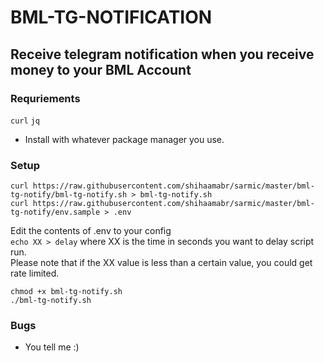# BML-TG-NOTIFICATION

## Receive telegram notification when you receive money to your BML Account

### Requriements
`curl` `jq`
- Install with whatever package manager you use.
	
### Setup
```
curl https://raw.githubusercontent.com/shihaamabr/sarmic/master/bml-tg-notify/bml-tg-notify.sh > bml-tg-notify.sh
curl https://raw.githubusercontent.com/shihaamabr/sarmic/master/bml-tg-notify/env.sample > .env
```
Edit the contents of .env to your config\
`echo XX > delay` where XX is the time in seconds you want to delay script run.\
Please note that if the XX value is less than a certain value, you could get rate limited.

```
chmod +x bml-tg-notify.sh
./bml-tg-notify.sh
```

### Bugs
- You tell me :)
